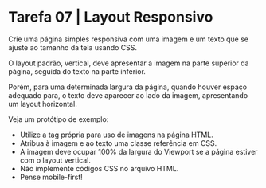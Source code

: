 # Tarefa 07 | Layout Responsivo

Crie uma página simples responsiva com uma imagem e um texto que se ajuste ao tamanho da tela usando CSS.

O layout padrão, vertical, deve apresentar a imagem na parte superior da página, seguida do texto na parte inferior.

Porém, para uma determinada largura da página, quando houver espaço adequado para, o texto deve aparecer ao lado da imagem, apresentando um layout horizontal.

Veja um protótipo de exemplo:



* Utilize a tag própria para uso de imagens na página HTML.
* Atribua à imagem e ao texto uma classe referência em CSS.
* A imagem deve ocupar 100% da largura do Viewport se a página estiver com o layout vertical.
* Não implemente códigos CSS no arquivo HTML.
* Pense mobile-first!
